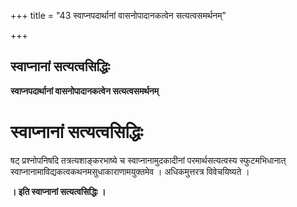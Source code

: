 +++
title = "43 स्वाप्नपदार्थानां वासनोपादानकत्वेन सत्यत्वसमर्थनम्"

+++


## स्वाप्नानां सत्यत्वसिद्धिः

**स्वाप्नपदार्थानां वासनोपादानकत्वेन सत्यत्वसमर्थनम्**

# स्वाप्नानां सत्यत्वसिद्धिः 

षट् प्रश्नोपनिषदि तत्रत्यशाङ्करभाष्ये च स्वाप्नानामुदकादीनां परमार्थसत्यत्वस्य स्फुटमभिधानात् स्वाप्नानामाविद्यकत्वकथनमसुधाकाराणामयुक्तमेव । अधिकमुत्तरत्र विवेचयिष्यते ।

**। इति स्वाप्नानां सत्यत्वसिद्धिः ।**

